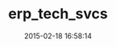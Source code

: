 ---
layout: post
title:  "erp_tech_svcs"
repo:   "portablemind/compass_agile_enterprise"
date:   2015-02-18 16:58:14
gemurl: http://development.compassagile.com
---
